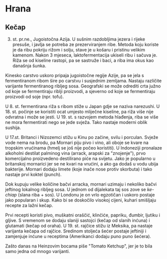 # Hrana

## Kečap

3. st. pr.ne., Jugoistočna Azija. U sušnim razdobljima jezera i rijeke presuše, i javlja se potreba ze prezerviranjem ribe. Metoda koju koriste je da ribu pokriju rižom i solju, stave je u košaru i pristinu velikim kamenom. Nakon 3 mjeseca, laktofermentacija ukiseli ribu i sačuva je. Riža se od kiseline rastopi, pa se sastruže i baci, a riba ima okus kao današnja šunka.

Kinesko carstvo uskoro pripaja jugoistočne regije Azije, pa se jela s fermentiranom ribom šire po carstvu i susjednim zemljama. Nastaju različite varijante fermentiranog ribljeg sosa. Geografski se može odrediti crta južno od koje se fermentiraju riblji proizvodi, a sjeverno od koje se fermentiraju proizvodi od soje (npr. tofu).

U 8. st. fermentirana riža s ribom stiže u Japan gdje se naziva narezushi. U 18. st. počinje se koristiti ocat umjesto mliječne kiseline, pa riža više nije odvratna i može se jesti. U 19. st. s razvojem metoda hlađenja, riba se više ne mora fermentirati nego se jede svježa. Tako nastaje moderni oblik sushija.

U 17.st. Britanci i Nizozemci stižu u Kinu po začine, svilu i porculan. Svježe vode nema na brodu, pa Mornari piju pivo i vino, ali oboje se kvare na tropskim vrućinama (hmelj se još nije počeo koristiti). U Indoneziji pronalaze alkoholni destilat palminog vina (arrack, arapski za "znojenje"), prvo komercijalno proizvedeno destilirano piće na svijetu. Jako je popularno u britanskoj mornarici jer se ne kvari na vrućini, a ako ga dodaš u vodu ubija bakterije. Mornari dodaju limete (koje inače nose protiv skorbuta) i tako nastaje prvi koktel (punch).

Dok kupuju velike količine bačvi arracka, mornari uzimaju i nekoliko bačvi jeftinog lokalnog ribljeg sosa. U jednom od dijalekata taj sos zove se *ke-chiap* (slana riba + sos). U Londonu je on vrlo egzotičan i uskoro postaje jako popularan i skup. Kako bi se doskočilo visokoj cijeni, kuhari smišljaju recepte za lažni kečap.

Prvi recepti koristi pivo, muškatni oraščić, klinčiće, papriku, đumbir, ljutiku i gljive. S vremenom se dodaju slaniji sastojci (kečap od slanih inćuna) i glutamati (kečap od oraha). U 19. st. rajčice stižu iz Meksika, pa nastaje varijanta kečapa od rajčice. Sredinom stoljeća šećer postaje jeftiniji i zamjenjuje inćune u receptima (Amerikanci dodaju puno puno šećera).

Zašto danas na Heinzovim bocama piše "Tomato Ketchup", jer je to bila samo jedna od mnogo varijanti.
